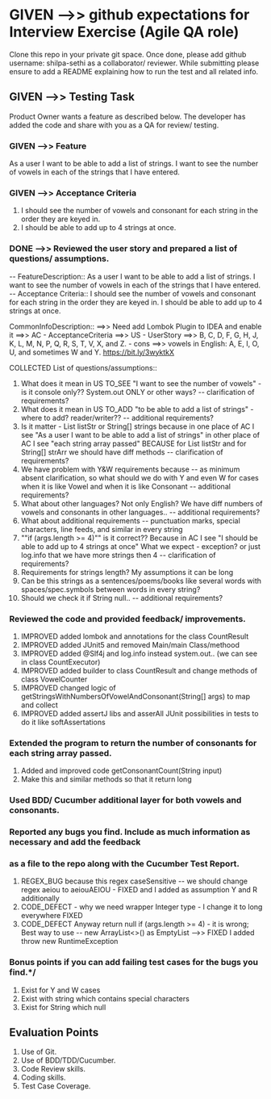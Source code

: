 # GIVEN -->> github expectations for Interview Exercise (Agile QA role)
Clone this repo in your private git space. Once done, please add github username: shilpa-sethi as a collaborator/ reviewer.
While submitting please ensure to add a README explaining how to run the test and all related info.

## GIVEN -->> Testing Task
Product Owner wants a feature as described below. The developer has added the code and share with you as a QA for review/ testing.

### GIVEN -->> Feature
As a user I want to be able to add a list of strings.
I want to see the number of vowels in each of the strings that I have entered.

### GIVEN -->> Acceptance Criteria
1. I should see the number of vowels and consonant for each string in the order they are keyed in.
2. I should be able to add up to 4 strings at once.

### DONE -->> Reviewed the user story and prepared a list of questions/ assumptions.
-- FeatureDescription::
As a user I want to be able to add a list of strings. I want to see the number of vowels
in each of the strings that I have entered.
-- Acceptance Criteria::
I should see the number of vowels and consonant for each string in the order they are keyed in.
I should be able to add up to 4 strings at once.

CommonInfoDescription::
==>> Need add Lombok Plugin to IDEA and enable it
==>> AC - AcceptanceCriteria
==>> US - UserStory
==>> B, C, D, F, G, H, J, K, L, M, N, P, Q, R, S, T, V, X, and Z. - cons
==>> vowels in English: A, E, I, O, U, and sometimes W and Y. https://bit.ly/3wyktkX

COLLECTED List of questions/assumptions::
1) What does it mean in US TO_SEE "I want to see the number of vowels" - is it console only?? System.out ONLY or other ways? -- clarification of requirements?
2) What does it mean in US TO_ADD "to be able to add a list of strings" - where to add? reader/writer?? -- additional requirements?
3) Is it matter - List<String> listStr or String[] strings because in one place of AC I see
   "As a user I want to be able to add a list of strings" in other place of AC I see "each string array passed" BECAUSE 
   for List<String> listStr and for String[] strArr we should have diff methods -- clarification of requirements?
4) We have problem with Y&W requirements because -- as minimum absent clarification, so
   what should we do with Y and even W for cases when it is like Vowel and when it is like Consonant -- additional requirements?
5) What about other languages? Not only English? We have diff numbers of vowels and consonants in other languages.. -- additional requirements?
6) What about additional requirements -- punctuation marks, special characters, line feeds, and similar in every string
7) ""if (args.length >= 4)"" is it correct?? Because in AC I see "I should be able to add up to 4 strings at once" 
What we expect - exception? or just log.info that we have more strings then 4 -- clarification of requirements?
8) Requirements for strings length? My assumptions it can be long
9) Can be this strings as a sentences/poems/books like several words with spaces/spec.symbols between words in every string?
10) Should we check it if String null.. -- additional requirements?

### Reviewed the code and provided feedback/ improvements.
1) IMPROVED added lombok and annotations for the class CountResult
2) IMPROVED added JUnit5 and removed Main/main Class/methood
3) IMPROVED added @Slf4j and log.info instead system.out.. (we can see in class CountExecutor)
4) IMPROVED added builder to class CountResult and change methods of class VowelCounter
5) IMPROVED changed logic of getStringsWithNumbersOfVowelAndConsonant(String[] args) to map and collect
6) IMPROVED added assertJ libs and asserAll JUnit possibilities in tests to do it like softAssertations

### Extended the program to return the number of consonants for each string array passed.
1) Added and improved code getConsonantCount(String input) 
2) Make this and similar methods so that it return long

### Used BDD/ Cucumber additional layer for both vowels and consonants.

### Reported any bugs you find. Include as much information as necessary and add the feedback 
### as a file to the repo along with the Cucumber Test Report.
1) REGEX_BUG because this regex caseSensitive -- we should change regex aeiou to aeiouAEIOU - FIXED and I added 
   as assumption Y and R additionally
2) CODE_DEFECT - why we need wrapper Integer type - I change it to long everywhere FIXED
3) CODE_DEFECT Anyway return null if (args.length >= 4) - it is wrong; Best way to use -- new ArrayList<>() 
   as EmptyList -->> FIXED I added throw new RuntimeException

### Bonus points if you can add failing test cases for the bugs you find.*/
1) Exist for Y and W cases
2) Exist with string which contains special characters
3) Exist for String which null

## Evaluation Points
1. Use of Git.
2. Use of BDD/TDD/Cucumber.
3. Code Review skills.
4. Coding skills.
5. Test Case Coverage.

